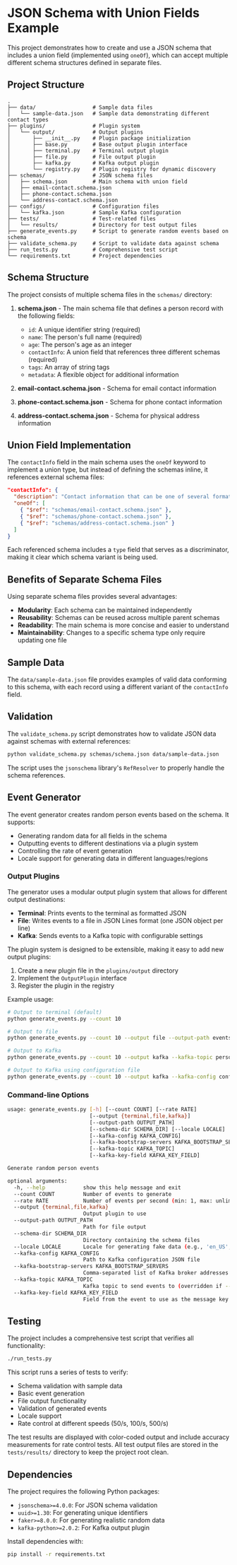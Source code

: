 # JSON Schema with Union Fields Example

This project demonstrates how to create and use a JSON schema that includes a union field (implemented using `oneOf`), which can accept multiple different schema structures defined in separate files.

## Project Structure

```
.
├── data/                  # Sample data files
│   └── sample-data.json   # Sample data demonstrating different contact types
├── plugins/               # Plugin system
│   └── output/            # Output plugins
│       ├── __init__.py    # Plugin package initialization
│       ├── base.py        # Base output plugin interface
│       ├── terminal.py    # Terminal output plugin
│       ├── file.py        # File output plugin
│       ├── kafka.py       # Kafka output plugin
│       └── registry.py    # Plugin registry for dynamic discovery
├── schemas/               # JSON schema files
│   ├── schema.json        # Main schema with union field
│   ├── email-contact.schema.json
│   ├── phone-contact.schema.json
│   └── address-contact.schema.json
├── configs/               # Configuration files
│   └── kafka.json         # Sample Kafka configuration
├── tests/                 # Test-related files
│   └── results/           # Directory for test output files
├── generate_events.py     # Script to generate random events based on schema
├── validate_schema.py     # Script to validate data against schema
├── run_tests.py           # Comprehensive test script
└── requirements.txt       # Project dependencies
```

## Schema Structure

The project consists of multiple schema files in the `schemas/` directory:

1. **schema.json** - The main schema file that defines a person record with the following fields:
   - `id`: A unique identifier string (required)
   - `name`: The person's full name (required)
   - `age`: The person's age as an integer
   - `contactInfo`: A union field that references three different schemas (required)
   - `tags`: An array of string tags
   - `metadata`: A flexible object for additional information

2. **email-contact.schema.json** - Schema for email contact information
3. **phone-contact.schema.json** - Schema for phone contact information
4. **address-contact.schema.json** - Schema for physical address information

## Union Field Implementation

The `contactInfo` field in the main schema uses the `oneOf` keyword to implement a union type, but instead of defining the schemas inline, it references external schema files:

```json
"contactInfo": {
  "description": "Contact information that can be one of several formats",
  "oneOf": [
    { "$ref": "schemas/email-contact.schema.json" },
    { "$ref": "schemas/phone-contact.schema.json" },
    { "$ref": "schemas/address-contact.schema.json" }
  ]
}
```

Each referenced schema includes a `type` field that serves as a discriminator, making it clear which schema variant is being used.

## Benefits of Separate Schema Files

Using separate schema files provides several advantages:
- **Modularity**: Each schema can be maintained independently
- **Reusability**: Schemas can be reused across multiple parent schemas
- **Readability**: The main schema is more concise and easier to understand
- **Maintainability**: Changes to a specific schema type only require updating one file

## Sample Data

The `data/sample-data.json` file provides examples of valid data conforming to this schema, with each record using a different variant of the `contactInfo` field.

## Validation

The `validate_schema.py` script demonstrates how to validate JSON data against schemas with external references:

```bash
python validate_schema.py schemas/schema.json data/sample-data.json
```

The script uses the `jsonschema` library's `RefResolver` to properly handle the schema references.

## Event Generator

The event generator creates random person events based on the schema. It supports:

- Generating random data for all fields in the schema
- Outputting events to different destinations via a plugin system
- Controlling the rate of event generation
- Locale support for generating data in different languages/regions

### Output Plugins

The generator uses a modular output plugin system that allows for different output destinations:

- **Terminal**: Prints events to the terminal as formatted JSON
- **File**: Writes events to a file in JSON Lines format (one JSON object per line)
- **Kafka**: Sends events to a Kafka topic with configurable settings

The plugin system is designed to be extensible, making it easy to add new output plugins:

1. Create a new plugin file in the `plugins/output` directory
2. Implement the `OutputPlugin` interface
3. Register the plugin in the registry

Example usage:

```bash
# Output to terminal (default)
python generate_events.py --count 10

# Output to file
python generate_events.py --count 10 --output file --output-path events.json

# Output to Kafka
python generate_events.py --count 10 --output kafka --kafka-topic person-events

# Output to Kafka using configuration file
python generate_events.py --count 10 --output kafka --kafka-config configs/kafka.json
```

### Command-line Options

```bash
usage: generate_events.py [-h] [--count COUNT] [--rate RATE]
                          [--output {terminal,file,kafka}]
                          [--output-path OUTPUT_PATH]
                          [--schema-dir SCHEMA_DIR] [--locale LOCALE]
                          [--kafka-config KAFKA_CONFIG]
                          [--kafka-bootstrap-servers KAFKA_BOOTSTRAP_SERVERS]
                          [--kafka-topic KAFKA_TOPIC]
                          [--kafka-key-field KAFKA_KEY_FIELD]

Generate random person events

optional arguments:
  -h, --help            show this help message and exit
  --count COUNT         Number of events to generate
  --rate RATE           Number of events per second (min: 1, max: unlimited)
  --output {terminal,file,kafka}
                        Output plugin to use
  --output-path OUTPUT_PATH
                        Path for file output
  --schema-dir SCHEMA_DIR
                        Directory containing the schema files
  --locale LOCALE       Locale for generating fake data (e.g., 'en_US', 'fr_FR')
  --kafka-config KAFKA_CONFIG
                        Path to Kafka configuration JSON file
  --kafka-bootstrap-servers KAFKA_BOOTSTRAP_SERVERS
                        Comma-separated list of Kafka broker addresses (overridden if --kafka-config is provided)
  --kafka-topic KAFKA_TOPIC
                        Kafka topic to send events to (overridden if --kafka-config is provided)
  --kafka-key-field KAFKA_KEY_FIELD
                        Field from the event to use as the message key (overridden if --kafka-config is provided)
```

## Testing

The project includes a comprehensive test script that verifies all functionality:

```bash
./run_tests.py
```

This script runs a series of tests to verify:
- Schema validation with sample data
- Basic event generation
- File output functionality
- Validation of generated events
- Locale support
- Rate control at different speeds (50/s, 100/s, 500/s)

The test results are displayed with color-coded output and include accuracy measurements for rate control tests. All test output files are stored in the `tests/results/` directory to keep the project root clean.

## Dependencies

The project requires the following Python packages:
- `jsonschema>=4.0.0`: For JSON schema validation
- `uuid>=1.30`: For generating unique identifiers
- `faker>=8.0.0`: For generating realistic random data
- `kafka-python>=2.0.2`: For Kafka output plugin

Install dependencies with:
```bash
pip install -r requirements.txt
